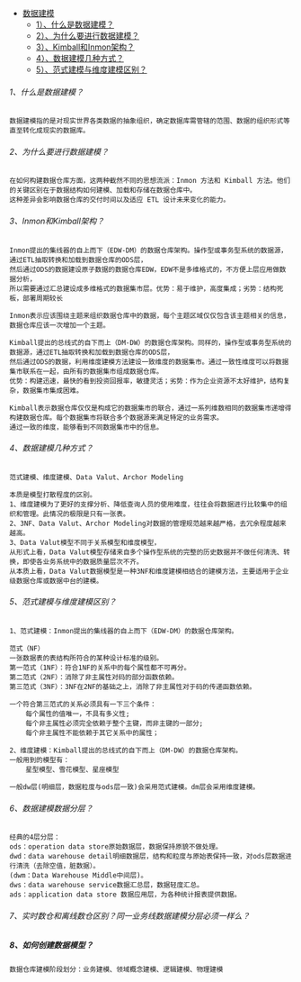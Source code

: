 * [数据建模]()
    - [1）、什么是数据建模？]()
    - [2）、为什么要进行数据建模？]()
    - [3）、Kimball和Inmon架构？]()
    - [4）、数据建模几种方式？]()
    - [5）、范式建模与维度建模区别？]()

###### 1、什么是数据建模？
    数据建模指的是对现实世界各类数据的抽象组织，确定数据库需管辖的范围、数据的组织形式等直至转化成现实的数据库。 

###### 2、为什么要进行数据建模？
    在如何构建数据仓库方面，这两种截然不同的思想流派：Inmon 方法和 Kimball 方法。他们的关键区别在于数据结构如何建模、加载和存储在数据仓库中。
    这种差异会影响数据仓库的交付时间以及适应 ETL 设计未来变化的能力。

###### 3、Inmon和Kimball架构？
    Inmon提出的集线器的自上而下（EDW-DM）的数据仓库架构。操作型或事务型系统的数据源，通过ETL抽取转换和加载到数据仓库的ODS层，
    然后通过ODS的数据建设原子数据的数据仓库EDW，EDW不是多维格式的，不方便上层应用做数据分析，
    所以需要通过汇总建设成多维格式的数据集市层。优势：易于维护，高度集成；劣势：结构死板，部署周期较长

    Inmon表示应该围绕主题来组织数据仓库中的数据，每个主题区域仅仅包含该主题相关的信息，数据仓库应该一次增加一个主题。
    
    Kimball提出的总线式的自下而上（DM-DW）的数据仓库架构。同样的，操作型或事务型系统的数据源，通过ETL抽取转换和加载到数据仓库的ODS层，
    然后通过ODS的数据，利用维度建模方法建设一致维度的数据集市。通过一致性维度可以将数据集市联系在一起，由所有的数据集市组成数据仓库。
    优势：构建迅速，最快的看到投资回报率，敏捷灵活；劣势：作为企业资源不太好维护，结构复杂，数据集市集成困难。

    Kimball表示数据仓库仅仅是构成它的数据集市的联合，通过一系列维数相同的数据集市递增得构建数据仓库。每个数据集市将联合多个数据源来满足特定的业务需求。
    通过一致的维度，能够看到不同数据集市中的信息。

###### 4、数据建模几种方式？
    范式建模、维度建模、Data Valut、Archor Modeling

    本质是模型打散程度的区别。
    1、维度建模为了更好的支撑分析、降低查询人员的使用难度，往往会将数据进行比较集中的组织和管理。此情况的极限是只有一张表。
    2、3NF、Data Valut、Archor Modeling对数据的管理规范越来越严格，去冗余程度越来越高。
    3、Data Valut模型不同于关系模型和维度模型，
    从形式上看，Data Valut模型存储来自多个操作型系统的完整的历史数据并不做任何清洗、转换，即使各业务系统中的数据质量层次不齐。
    从本质上看，Data Valut数据模型是一种3NF和维度建模相结合的建模方法，主要适用于企业级数据仓库或数据中台的建模。

###### 5、范式建模与维度建模区别？
    1、范式建模：Inmon提出的集线器的自上而下（EDW-DM）的数据仓库架构。
    
    范式（NF）
    一张数据表的表结构所符合的某种设计标准的级别。
    第一范式（1NF）：符合1NF的关系中的每个属性都不可再分。
    第二范式（2NF）：消除了非主属性对码的部分函数依赖。
    第三范式（3NF）：3NF在2NF的基础之上，消除了非主属性对于码的传递函数依赖。
    
    一个符合第三范式的关系必须具有一下三个条件：
        每个属性的值唯一，不具有多义性;
        每个非主属性必须完全依赖于整个主键，而非主键的一部分;
        每个非主属性不能依赖于其它关系中的属性；       
    
    2、维度建模：Kimball提出的总线式的自下而上（DM-DW）的数据仓库架构。
    一般用到的模型有：
        星型模型、雪花模型、星座模型
    
    一般dw层(明细层，数据粒度与ods层一致)会采用范式建模。dm层会采用维度建模。

###### 6、数据建模数据分层？
    经典的4层分层：
    ods：operation data store原始数据层，数据保持原貌不做处理。
    dwd：data warehouse detail明细数据层，结构和粒度与原始表保持一致，对ods层数据进行清洗（去除空值，脏数据）。
    (dwm：Data Warehouse Middle中间层)。
    dws：data warehouse service数据汇总层，数据轻度汇总。
    ads：application data store 数据应用层，为各种统计报表提供数据。


###### 7、实时数仓和离线数仓区别？同一业务线数据建模分层必须一样么？


##### 8、如何创建数据模型？
    数据仓库建模阶段划分：业务建模、领域概念建模、逻辑建模、物理建模

    
    




